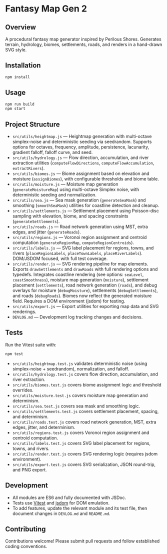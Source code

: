 # Fantasy Map Gen 2

## Overview
A procedural fantasy map generator inspired by Perilous Shores. Generates terrain, hydrology, biomes, settlements, roads, and renders in a hand-drawn SVG style.

## Installation
```bash
npm install
```

## Usage
```bash
npm run build
npm start
```

## Project Structure

- `src/utils/heightmap.js` — Heightmap generation with multi-octave simplex-noise and deterministic seeding via seedrandom. Supports options for octaves, frequency, amplitude, persistence, lacunarity, gradient falloff, falloff curve, and seed.
- `src/utils/hydrology.js` — Flow direction, accumulation, and river extraction utilities (`computeFlowDirections`, `computeFlowAccumulation`, `extractRivers`).
- `src/utils/biomes.js` — Biome assignment based on elevation and moisture (`assignBiomes`), with configurable thresholds and biome table.
- `src/utils/moisture.js` — Moisture map generation (`generateMoistureMap`) using multi-octave Simplex noise, with deterministic seeding and normalization.
- `src/utils/sea.js` — Sea mask generation (`generateSeaMask`) and smoothing (`smoothSeaMask`) utilities for coastline detection and cleanup.
- `src/utils/settlements.js` — Settlement placement using Poisson-disc sampling with elevation, biome, and spacing constraints (`generateSettlements`).
- `src/utils/roads.js` — Road network generation using MST, extra edges, and jitter (`generateRoads`).
- `src/utils/regions.js` — Voronoi region assignment and centroid computation (`generateRegionMap`, `computeRegionCentroids`).
- `src/utils/labels.js` — SVG label placement for regions, towns, and rivers (`placeRegionLabels`, `placeTownLabels`, `placeRiverLabels`). DOM/JSDOM focused, with full test coverage.
- `src/utils/render.js` — SVG rendering pipeline for map elements. Exports `drawSettlements` and `drawRoads` with full rendering options and typedefs. Integrates coastline rendering (see options: `seaLevel`, `coastSmoothness`), moisture map generation (`moisture`), settlement placement (`settlements`), road network generation (`roads`), and debug overlays for moisture (`debugMoisture`), settlements (`debugSettlements`), and roads (`debugRoads`). Biomes now reflect the generated moisture field. Requires a DOM environment (jsdom) for testing.
- `src/utils/export.js` — Export utilities for exporting map data and SVG renderings.
- `DEVLOG.md` — Development log tracking changes and decisions.

## Tests
Run the Vitest suite with:
```bash
npm test
```
- `src/utils/heightmap.test.js` validates deterministic noise (using simplex-noise + seedrandom), normalization, and falloff.
- `src/utils/hydrology.test.js` covers flow direction, accumulation, and river extraction.
- `src/utils/biomes.test.js` covers biome assignment logic and threshold overrides.
- `src/utils/moisture.test.js` covers moisture map generation and determinism.
- `src/utils/sea.test.js` covers sea mask and smoothing logic.
- `src/utils/settlements.test.js` covers settlement placement, spacing, and determinism.
- `src/utils/roads.test.js` covers road network generation, MST, extra edges, jitter, and determinism.
- `src/utils/regions.test.js` covers Voronoi region assignment and centroid computation.
- `src/utils/labels.test.js` covers SVG label placement for regions, towns, and rivers.
- `src/utils/render.test.js` covers SVG rendering logic (requires jsdom environment).
- `src/utils/export.test.js` covers SVG serialization, JSON round-trip, and PNG export.

## Development
- All modules are ES6 and fully documented with JSDoc.
- Tests use [Vitest](https://vitest.dev/) and [jsdom](https://github.com/jsdom/jsdom) for DOM emulation.
- To add features, update the relevant module and its test file, then document changes in `DEVLOG.md` and `README.md`.

## Contributing

Contributions welcome! Please submit pull requests and follow established coding conventions. 